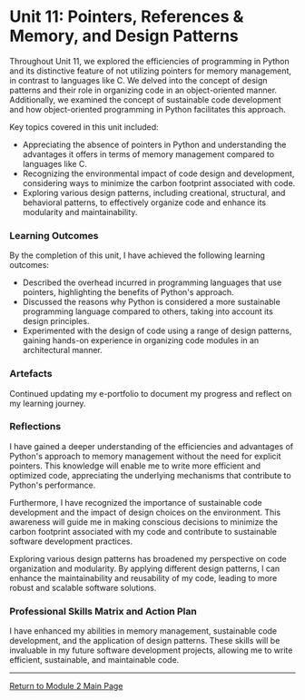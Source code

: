 # Unit 11: Pointers, References & Memory, and Design Patterns

Throughout Unit 11, we explored the efficiencies of programming in Python and its distinctive feature of not utilizing pointers for memory management, in contrast to languages like C. We delved into the concept of design patterns and their role in organizing code in an object-oriented manner. Additionally, we examined the concept of sustainable code development and how object-oriented programming in Python facilitates this approach.

Key topics covered in this unit included:
 - Appreciating the absence of pointers in Python and understanding the advantages it offers in terms of memory management compared to languages like C.
 - Recognizing the environmental impact of code design and development, considering ways to minimize the carbon footprint associated with code.
 - Exploring various design patterns, including creational, structural, and behavioral patterns, to effectively organize code and enhance its modularity and maintainability.

### Learning Outcomes
By the completion of this unit, I have achieved the following learning outcomes:
 - Described the overhead incurred in programming languages that use pointers, highlighting the benefits of Python's approach.
 - Discussed the reasons why Python is considered a more sustainable programming language compared to others, taking into account its design principles.
 - Experimented with the design of code using a range of design patterns, gaining hands-on experience in organizing code modules in an architectural manner.

### Artefacts
Continued updating my e-portfolio to document my progress and reflect on my learning journey.

### Reflections
I have gained a deeper understanding of the efficiencies and advantages of Python's approach to memory management without the need for explicit pointers. This knowledge will enable me to write more efficient and optimized code, appreciating the underlying mechanisms that contribute to Python's performance.

Furthermore, I have recognized the importance of sustainable code development and the impact of design choices on the environment. This awareness will guide me in making conscious decisions to minimize the carbon footprint associated with my code and contribute to sustainable software development practices.

Exploring various design patterns has broadened my perspective on code organization and modularity. By applying different design patterns, I can enhance the maintainability and reusability of my code, leading to more robust and scalable software solutions.

### Professional Skills Matrix and Action Plan
I have enhanced my abilities in memory management, sustainable code development, and the application of design patterns. These skills will be invaluable in my future software development projects, allowing me to write efficient, sustainable, and maintainable code.

---

[Return to Module 2 Main Page](OOP.md)

